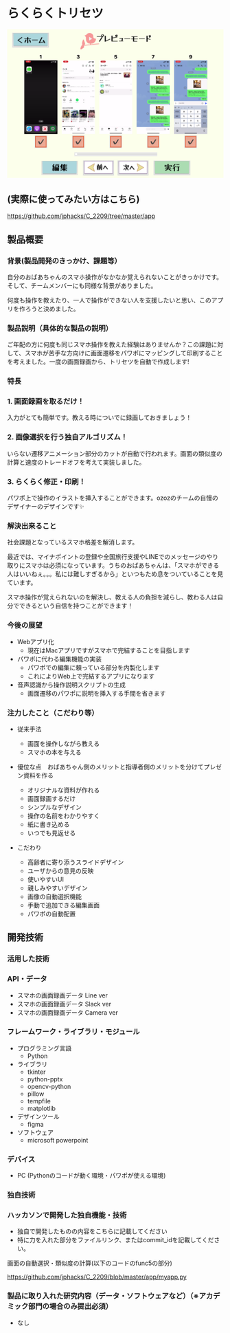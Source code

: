 # らくらくトリセツ

[![IMAGE ALT TEXT HERE](https://github.com/jphacks/C_2209/blob/master/%E3%82%B9%E3%82%AF%E3%83%AA%E3%83%BC%E3%83%B3%E3%82%B7%E3%83%A7%E3%83%83%E3%83%88%202022-10-22%2013.49.44.png)](https://youtu.be/GY-fjx39K9Y)

## (実際に使ってみたい方はこちら)
https://github.com/jphacks/C_2209/tree/master/app

## 製品概要

### 背景(製品開発のきっかけ、課題等）

自分のおばあちゃんのスマホ操作がなかなか覚えられないことがきっかけです。そして、チームメンバーにも同様な背景がありました。

何度も操作を教えたり、一人で操作ができない人を支援したいと思い、このアプリを作ろうと決めました。

### 製品説明（具体的な製品の説明）

ご年配の方に何度も同じスマホ操作を教えた経験はありませんか？この課題に対して、スマホが苦手な方向けに画面遷移をパワポにマッピングして印刷することを考えました。一度の画面録画から、トリセツを自動で作成します!

### 特長

### 1. 画面録画を取るだけ！

入力がとても簡単です。教える時についでに録画しておきましょう！

### 2. 画像選択を行う独自アルゴリズム！

いらない遷移アニメーション部分のカットが自動で行われます。画面の類似度の計算と速度のトレードオフを考えて実装しました。

### 3. らくらく修正・印刷！

パワポ上で操作のイラストを挿入することができます。ozozのチームの自慢のデザイナーのデザインです✨

### 解決出来ること

社会課題となっているスマホ格差を解消します。

最近では、マイナポイントの登録や全国旅行支援やLINEでのメッセージのやり取りにスマホは必須になっています。うちのおばあちゃんは、「スマホができる人はいいねぇ。。。私には難しすぎるから」といつもため息をついていることを見ています。

スマホ操作が覚えられないのを解決し、教える人の負担を減らし、教わる人は自分でできるという自信を持つことができます！

### 今後の展望

- Webアプリ化
    - 現在はMacアプリですがスマホで完結することを目指します
- パワポに代わる編集機能の実装
    - パワポでの編集に頼っている部分を内製化します
    - これによりWeb上で完結するアプリになります
- 音声認識から操作説明スクリプトの生成
    - 画面遷移のパワポに説明を挿入する手間を省きます

### 注力したこと（こだわり等）

- 従来手法
    - 画面を操作しながら教える
    - スマホの本を与える
- 優位な点　おばあちゃん側のメリットと指導者側のメリットを分けてプレゼン資料を作る
    - オリジナルな資料が作れる
    - 画面録画するだけ
    - シンプルなデザイン
    - 操作の名前をわかりやすく
    - 紙に書き込める
    - いつでも見返せる

- こだわり
    - 高齢者に寄り添うスライドデザイン
    - ユーザからの意見の反映
    - 使いやすいUI
    - 親しみやすいデザイン
    - 画像の自動選択機能
    - 手動で追加できる編集画面
    - パワポの自動配置

## 開発技術

### 活用した技術

### API・データ

- スマホの画面録画データ Line ver
- スマホの画面録画データ Slack ver
- スマホの画面録画データ Camera ver

### フレームワーク・ライブラリ・モジュール

- プログラミング言語
    - Python
- ライブラリ
    - tkinter
    - python-pptx
    - opencv-python
    - pillow
    - tempfile
    - matplotlib
- デザインツール
    - figma
- ソフトウェア
    - microsoft powerpoint

### デバイス

- PC (Pythonのコードが動く環境・パワポが使える環境)

### 独自技術

### ハッカソンで開発した独自機能・技術

- 独自で開発したものの内容をこちらに記載してください
- 特に力を入れた部分をファイルリンク、またはcommit_idを記載してください。

画面の自動選択・類似度の計算(以下のコードのfunc5の部分)

https://github.com/jphacks/C_2209/blob/master/app/myapp.py


### 製品に取り入れた研究内容（データ・ソフトウェアなど）（※アカデミック部門の場合のみ提出必須）

- なし
